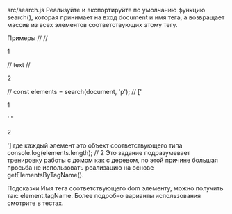src/search.js
Реализуйте и экспортируйте по умолчанию функцию search(), которая принимает на вход document и имя тега, а возвращает массив из всех элементов соответствующих этому тегу.

Примеры
// <body>
//   <p>1</p>
//   text
//   <div><p>2</p></div>
// </body>
const elements = search(document, 'p');
// ['<p>1</p>' '<p>2</p>'] где каждый элемент это объект соответствующего типа
console.log(elements.length); // 2
Это задание подразумевает тренировку работы с домом как с деревом, по этой причине большая просьба не использовать реализацию на основе getElementsByTagName().

Подсказки
Имя тега соответствующего dom элементу, можно получить так: element.tagName.
Более подробно варианты использования смотрите в тестах.